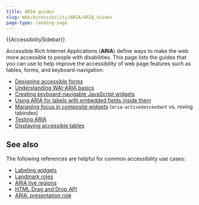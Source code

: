 ```yaml
---
title: ARIA guides
slug: Web/Accessibility/ARIA/ARIA_Guides
page-type: landing-page
---
```


{{AccessibilitySidebar}}

Accessible Rich Internet Applications (**ARIA**) define ways to make the web more accessible to people with disabilities.
This page lists the guides that you can use to help improve the accessibility of web page features such as tables, forms, and keyboard-navigation.

- [Designing accessible forms](https://www.w3.org/WAI/tutorials/forms/)
- [Understanding WAI-ARIA basics](/en-US/docs/Learn_web_development/Core/Accessibility/WAI-ARIA_basics)
- [Creating keyboard-navigable JavaScript widgets](/en-US/docs/Web/Accessibility/Keyboard-navigable_JavaScript_widgets)
- [Using ARIA for labels with embedded fields inside them](/en-US/docs/Web/Accessibility/ARIA/Multipart_labels)
- [Managing focus in composite widgets](https://www.w3.org/WAI/ARIA/apg/practices/keyboard-interface/) (`aria-activedescendant` vs. roving tabindex)
- [Testing ARIA](https://www.w3.org/WAI/test-evaluate/)
- [Displaying accessible tables](https://www.w3.org/WAI/tutorials/tables/)

## See also

The following references are helpful for common accessibility use cases:

- [Labeling widgets](/en-US/docs/Web/Accessibility/ARIA/Reference/Attributes/aria-label)
- [Landmark roles](/en-US/docs/Web/Accessibility/ARIA/Roles/landmark_role)
- [ARIA live regions](/en-US/docs/Web/Accessibility/ARIA/ARIA_Live_Regions)
- [HTML Drag and Drop API](/en-US/docs/Web/API/HTML_Drag_and_Drop_API)
- [ARIA: presentation role](/en-US/docs/Web/Accessibility/ARIA/Roles/presentation_role)
